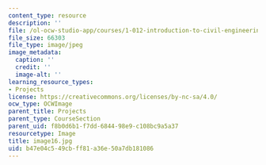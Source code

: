 ```yaml
---
content_type: resource
description: ''
file: /ol-ocw-studio-app/courses/1-012-introduction-to-civil-engineering-design-spring-2002/b47e04c549cbff81a36e50a7db181086_image16.jpg
file_size: 66303
file_type: image/jpeg
image_metadata:
  caption: ''
  credit: ''
  image-alt: ''
learning_resource_types:
- Projects
license: https://creativecommons.org/licenses/by-nc-sa/4.0/
ocw_type: OCWImage
parent_title: Projects
parent_type: CourseSection
parent_uid: f8b0d6b1-f7dd-6844-98e9-c108bc9a5a37
resourcetype: Image
title: image16.jpg
uid: b47e04c5-49cb-ff81-a36e-50a7db181086
---
```


